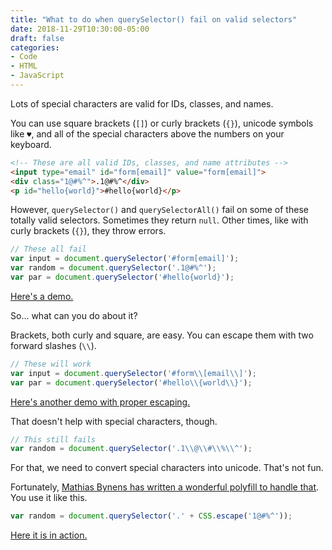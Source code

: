 ```yaml
---
title: "What to do when querySelector() fail on valid selectors"
date: 2018-11-29T10:30:00-05:00
draft: false
categories:
- Code
- HTML
- JavaScript
---
```


Lots of special characters are valid for IDs, classes, and names.

You can use square brackets (`[]`) or curly brackets (`{}`), unicode symbols like `♥`, and all of the special characters above the numbers on your keyboard.

```html
<!-- These are all valid IDs, classes, and name attributes -->
<input type="email" id="form[email]" value="form[email]">
<div class="1@#%^">.1@#%^</div>
<p id="hello{world}">#hello{world}</p>
```

However, `querySelector()` and `querySelectorAll()` fail on some of these totally valid selectors. Sometimes they return `null`. Other times, like with curly brackets (`{}`), they throw errors.

```js
// These all fail
var input = document.querySelector('#form[email]');
var random = document.querySelector('.1@#%^');
var par = document.querySelector('#hello{world}');
```

[Here's a demo.](https://codepen.io/cferdinandi/pen/rQQKgP)

So... what can you do about it?

Brackets, both curly and square, are easy. You can escape them with two forward slashes (`\\`).

```js
// These will work
var input = document.querySelector('#form\\[email\\]');
var par = document.querySelector('#hello\\{world\\}');
```

[Here's another demo with proper escaping.](https://codepen.io/cferdinandi/pen/jQQpPp)

That doesn't help with special characters, though.

```js
// This still fails
var random = document.querySelector('.1\\@\\#\\%\\^');
```

For that, we need to convert special characters into unicode. That's not fun.

Fortunately, [Mathias Bynens has written a wonderful polyfill to handle that](https://github.com/mathiasbynens/CSS.escape). You use it like this.

```js
var random = document.querySelector('.' + CSS.escape('1@#%^'));
```

[Here it is in action.](https://codepen.io/cferdinandi/pen/JeeBOX)